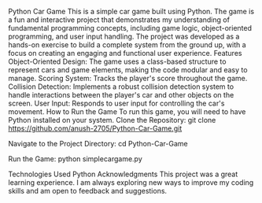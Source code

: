 Python Car Game
This is a simple car game built using Python. The game is a fun and interactive project that demonstrates my understanding of fundamental programming concepts, including game logic, object-oriented programming, and user input handling.
The project was developed as a hands-on exercise to build a complete system from the ground up, with a focus on creating an engaging and functional user experience.
Features
Object-Oriented Design: The game uses a class-based structure to represent cars and game elements, making the code modular and easy to manage.
Scoring System: Tracks the player's score throughout the game.
Collision Detection: Implements a robust collision detection system to handle interactions between the player's car and other objects on the screen.
User Input: Responds to user input for controlling the car's movement.
How to Run the Game
To run this game, you will need to have Python installed on your system.
Clone the Repository:
git clone https://github.com/anush-2705/Python-Car-Game.git


Navigate to the Project Directory:
cd Python-Car-Game


Run the Game:
python simplecargame.py


Technologies Used
Python
Acknowledgments
This project was a great learning experience. I am always exploring new ways to improve my coding skills and am open to feedback and suggestions.
